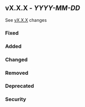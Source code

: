 ## vX.X.X - _YYYY-MM-DD_

See [vX.X.X] changes

### Fixed

### Added

### Changed

### Removed

### Deprecated

### Security

[vX.X.X]: https://github.com/rickyp72/randb-terragrunt-infrastructure/compare/<previous_version>...HEAD